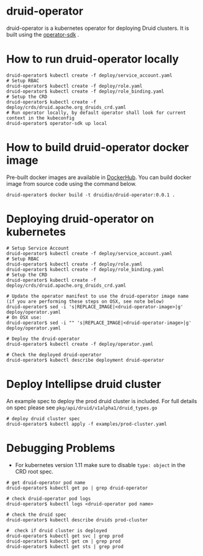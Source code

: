 # druid-operator 

druid-operator is a kubernetes operator for deploying Druid clusters. It is built using the [operator-sdk](https://github.com/operator-framework/operator-sdk/tree/v0.11.0) . 

# How to run druid-operator locally
```
druid-operator$ kubectl create -f deploy/service_account.yaml
# Setup RBAC
druid-operator$ kubectl create -f deploy/role.yaml
druid-operator$ kubectl create -f deploy/role_binding.yaml
# Setup the CRD
druid-operator$ kubectl create -f deploy/crds/druid.apache.org_druids_crd.yaml
# Run operator locally, by default operator shall look for current context in the kubeconfig
druid-operator$ operator-sdk up local
```

# How to build druid-operator docker image

Pre-built docker images are available in [DockerHub](https://hub.docker.com/r/druidio/druid-operator). You can build docker image from source code using the command below.

```
druid-operator$ docker build -t druidio/druid-operator:0.0.1 .
```

# Deploying druid-operator on kubernetes

```
# Setup Service Account
druid-operator$ kubectl create -f deploy/service_account.yaml
# Setup RBAC
druid-operator$ kubectl create -f deploy/role.yaml
druid-operator$ kubectl create -f deploy/role_binding.yaml
# Setup the CRD
druid-operator$ kubectl create -f deploy/crds/druid.apache.org_druids_crd.yaml

# Update the operator manifest to use the druid-operator image name (if you are performing these steps on OSX, see note below)
druid-operator$ sed -i 's|REPLACE_IMAGE|<druid-operator-image>|g' deploy/operator.yaml
# On OSX use:
druid-operator$ sed -i "" 's|REPLACE_IMAGE|<druid-operator-image>|g' deploy/operator.yaml

# Deploy the druid-operator
druid-operator$ kubectl create -f deploy/operator.yaml

# Check the deployed druid-operator
druid-operator$ kubectl describe deployment druid-operator
```

# Deploy Intellipse druid cluster

An example spec to deploy the prod druid cluster is included. For full details on spec please see `pkg/api/druid/v1alpha1/druid_types.go`

```
# deploy druid cluster spec
druid-operator$ kubectl apply -f examples/prod-cluster.yaml
```

# Debugging Problems

 - For kubernetes version 1.11 make sure to disable ```type: object``` in the CRD root spec. 

```
# get druid-operator pod name
druid-operator$ kubectl get po | grep druid-operator

# check druid-operator pod logs
druid-operator$ kubectl logs <druid-operator pod name>

# check the druid spec
druid-operator$ kubectl describe druids prod-cluster

#  check if druid cluster is deployed
druid-operator$ kubectl get svc | grep prod
druid-operator$ kubectl get cm | grep prod
druid-operator$ kubectl get sts | grep prod
```

